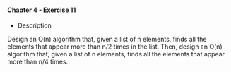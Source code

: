 #### Chapter 4 - Exercise 11
* Description

Design an O(n) algorithm that, given a list of n elements, finds all the
elements that appear more than n/2 times in the list. Then, design an O(n)
algorithm that, given a list of n elements, finds all the elements that appear
more than n/4 times.
